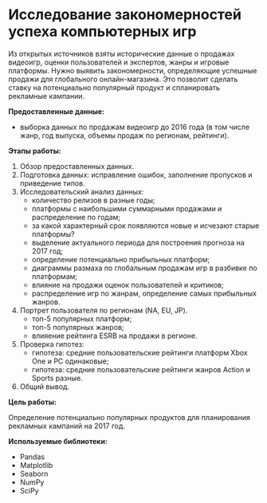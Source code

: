 # Исследование закономерностей успеха компьютерных игр

Из открытых источников взяты исторические данные о продажах видеоигр, оценки пользователей и экспертов, жанры и игровые платформы. Нужно выявить закономерности, определяющие успешные продажи для глобального онлайн-магазина. Это позволит сделать ставку на потенциально популярный продукт и спланировать рекламные кампании.

**Предоставленные данные:**
- выборка данных по продажам видеоигр до 2016 года (в том числе жанр, год выпуска, объемы продаж по регионам, рейтинги).

**Этапы работы:**
1. Обзор предоставленных данных.
2. Подготовка данных: исправление ошибок, заполнение пропусков и приведение типов.
3. Исследовательский анализ данных:
    - количество релизов в разные годы;
    - платформы с наибольшими суммарными продажами и распределение по годам;
    - за какой характерный срок появляются новые и исчезают старые платформы?
    - выделение актуального периода для построения прогноза на 2017 год;
    - определение потенциально прибыльных платформ;
    - диаграммы размаха по глобальным продажам игр в разбивке по платформам;
    - влияние на продажи оценок пользователей и критиков;
    - распределение игр по жанрам, определение самых прибыльных жанров.
4. Портрет пользователя по регионам (NA, EU, JP).
    - топ-5 популярных платформ;
    - топ-5 популярных жанров;
    - влияение рейтинга ESRB на продажи в регионе.
5. Проверка гипотез:
    - гипотеза: средние пользовательские рейтинги платформ Xbox One и PC одинаковые;
    - гипотеза: средние пользовательские рейтинги жанров Action и Sports разные.
6. Общий вывод.

**Цель работы:**

Определение потенциально популярных продуктов для планирования рекламных кампаний на 2017 год.

**Используемые библиотеки:**

- Pandas
- Matplotlib
- Seaborn
- NumPy
- SciPy
